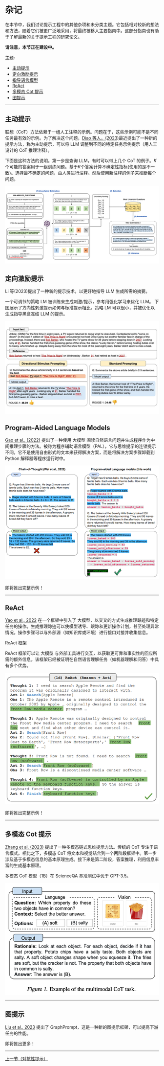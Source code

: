 # 杂记

在本节中，我们讨论提示工程中的其他杂项和未分类主题。它包括相对较新的想法和方法，随着它们被更广泛地采用，将最终被移入主要指南中。这部分指南也有助于了解最新的关于提示工程的研究论文。

**请注意，本节正在建设中。**

主题:

- [主动提示](#主动提示)
- [定向激励提示](#定向激励提示)
- [指导语言模型](#program-aided-language-models)
- [ReAct](#react)
- [多模态 Cot 提示](#多模态Cot提示)
- [图提示](#graphprompts)

---

## 主动提示

联想（CoT）方法依赖于一组人工注释的示例。问题在于，这些示例可能不是不同任务最有效的示例。为了解决这个问题，[Diao 等人，(2023)](https://arxiv.org/pdf/2302.12246.pdf)最近提出了一种新的提示方法，称为主动提示，可以将 LLM 调整到不同的特定任务示例提示（用人工设计的 CoT 推理注释）。

下面是这种方法的说明。第一步是查询 LLM，有时可以带上几个 CoT 的例子。*K*个可能的答案用于一组训练问题。基于*K*个答案计算不确定性指标(使用的是不一致)。选择最不确定的问题，由人类进行注释。然后使用新注释的例子来推断每个问题。

![](../img/active-prompt.png)

## 定向激励提示

Li 等(2023)提出了一种新的提示技术，以更好地指导 LLM 生成所需的摘要。

一个可调节的策略 LM 被训练来生成刺激/提示，参考用强化学习来优化 LLM。
下图展示了方向性刺激提示如何与标准提示相比。策略 LM 可以很小，并被优化以生成指导黑盒冻结 LLM 的提示。

![](../img/dsp.jpeg)

## Program-Aided Language Models

[Gao et al., (2022)](https://arxiv.org/abs/2211.10435) 提出了一种使用 大模型 阅读自然语言问题并生成程序作为中间推理步骤的方法。被称为程序辅助语言模型（PAL），它与思维提示的连锁提示不同，它不是使用自由形式的文本来获得解决方案，而是将解决方案步骤卸载到 Python 解释器等程序运行时中。

![](../img/pal.png)

即将推出完整示例！

---

## ReAct

[Yao et al., 2022](https://arxiv.org/abs/2210.03629) 在一个框架中引入了 大模型，以交叉的方式生成推理踪迹和特定任务的操作。生成推理踪迹可以使模型诱导、跟踪和更新操作计划，甚至处理异常情况。操作步骤可以与外部源（如知识库或环境）进行接口对接并收集信息。

ReAct 框架

ReAct 框架可以让 大模型 与外部工具进行交互，以获取更可靠和事实性的回应所需的额外信息。该框架已经被证明在自然语言理解任务（如机器理解和问答）中具有多个优势。

![](../img/react.png)

即将推出完整示例！

---

## 多模态 Cot 提示

[Zhang et al. (2023)](https://arxiv.org/abs/2302.00923) 提出了一种多模态链式思维提示方法。传统的 CoT 专注于语言模式。相比之下，多模态 CoT 将文本和视觉结合到一个两阶段框架中。第一步涉及基于多模态信息的基本原理生成。接下来是第二阶段，答案推理，利用信息丰富的生成基本原理。

多模态 CoT 模型（1B）在 ScienceQA 基准测试中优于 GPT-3.5。

![](../img/multimodal-cot.png)

---

## 图提示

[Liu et al., 2023](https://arxiv.org/abs/2302.08043) 提出了 GraphPrompt，这是一种新的图提示框架，可以提高下游任务的性能。

即将推出更多！

---

[上一节（对抗性提示）](https://www.prompting.work/post/5)
